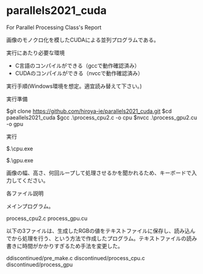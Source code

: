 # parallels2021_cuda
For Parallel Processing Class's Report

画像のモノクロ化を模したCUDAによる並列プログラムである。

実行にあたり必要な環境
- C言語のコンパイルができる（gccで動作確認済み）
- CUDAのコンパイルができる（nvccで動作確認済み）

実行手順(Windows環境を想定。適宜読み替えて下さい。)

実行準備

$git clone https://github.com/hiroya-ie/parallels2021_cuda.git
$cd paeallels2021_cuda
$gcc .\process_cpu2.c -o cpu
$nvcc .\process_gpu2.cu -o gpu

実行

$.\cpu.exe

$.\gpu.exe

画像の幅、高さ、何回ループして処理させるかを聞かれるため、キーボードで入力してください。

各ファイル説明


メインプログラム。

process_cpu2.c
process_gpu.cu

以下の3ファイルは、生成したRGBの値をテキストファイルに保存し、読み込んでから処理を行う、という方法で作成したプログラム。テキストファイルの読み書きに時間がかかりすぎるため手法を変更した。

ddiscontinued/pre_make.c
discontinued/process_cpu.c
discontinued/process_gpu